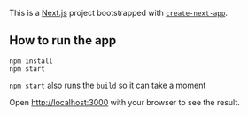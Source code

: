 This is a [Next.js](https://nextjs.org/) project bootstrapped with [`create-next-app`](https://github.com/vercel/next.js/tree/canary/packages/create-next-app).

## How to run the app

```
npm install
npm start
```
`npm start` also runs the `build` so it can take a moment

Open [http://localhost:3000](http://localhost:3000) with your browser to see the result.